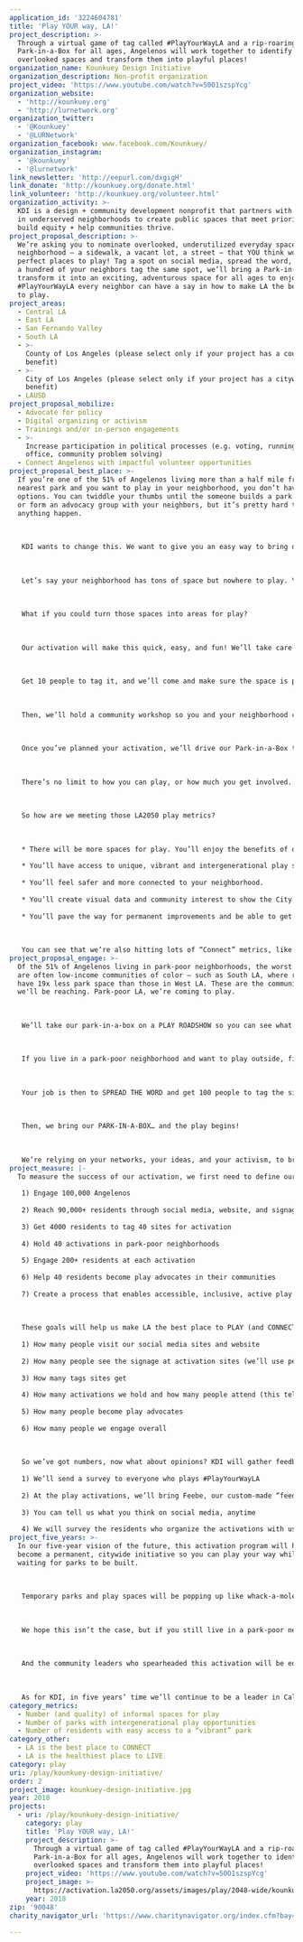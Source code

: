 ```yaml
---
application_id: '3224604781'
title: 'Play YOUR way, LA!'
project_description: >-
  Through a virtual game of tag called #PlayYourWayLA and a rip-roaring
  Park-in-a-Box for all ages, Angelenos will work together to identify
  overlooked spaces and transform them into playful places!
organization_name: Kounkuey Design Initiative
organization_description: Non-profit organization
project_video: 'https://www.youtube.com/watch?v=50O1szspYcg'
organization_website:
  - 'http://kounkuey.org'
  - 'http://lurnetwork.org'
organization_twitter:
  - '@Kounkuey'
  - '@LURNetwork'
organization_facebook: www.facebook.com/Kounkuey/
organization_instagram:
  - '@kounkuey'
  - '@lurnetwork'
link_newsletter: 'http://eepurl.com/dxgigH'
link_donate: 'http://kounkuey.org/donate.html'
link_volunteer: 'http://kounkuey.org/volunteer.html'
organization_activity: >-
  KDI is a design + community development nonprofit that partners with residents
  in underserved neighborhoods to create public spaces that meet priority needs,
  build equity + help communities thrive.
project_proposal_description: >-
  We’re asking you to nominate overlooked, underutilized everyday spaces in your
  neighborhood — a sidewalk, a vacant lot, a street — that YOU think would be
  perfect places to play! Tag a spot on social media, spread the word, and once
  a hundred of your neighbors tag the same spot, we’ll bring a Park-in-a-Box to
  transform it into an exciting, adventurous space for all ages to enjoy. With
  #PlayYourWayLA every neighbor can have a say in how to make LA the best place
  to play.
project_areas:
  - Central LA
  - East LA
  - San Fernando Valley
  - South LA
  - >-
    County of Los Angeles (please select only if your project has a countywide
    benefit)
  - >-
    City of Los Angeles (please select only if your project has a citywide
    benefit)
  - LAUSD
project_proposal_mobilize:
  - Advocate for policy
  - Digital organizing or activism
  - Trainings and/or in-person engagements
  - >-
    Increase participation in political processes (e.g. voting, running for
    office, community problem solving)
  - Connect Angelenos with impactful volunteer opportunities
project_proposal_best_place: >-
  If you’re one of the 51% of Angelenos living more than a half mile from the
  nearest park and you want to play in your neighborhood, you don’t have many
  options. You can twiddle your thumbs until the someone builds a park near you,
  or form an advocacy group with your neighbors, but it’s pretty hard to make
  anything happen.
   
   
   
   KDI wants to change this. We want to give you an easy way to bring outdoor play to your neighborhood, NOW!
   
   
   
   Let’s say your neighborhood has tons of space but nowhere to play. You want to play basketball in the street, but it’s always full of traffic. Or you’re next to a vacant lot that would be a great park, if only you could access it. Or the sunny sidewalk on the corner would be the perfect spot to enjoy street food, but there’s no seating.
   
   
   
   What if you could turn those spaces into areas for play?
   
   
   
   Our activation will make this quick, easy, and fun! We’ll take care of all the forms and phone calls needed to make it happen. All you have to do to get started is geotag the spot you think should be used for play on social media. Tag it with #PlayYourWayLA!
   
   
   
   Get 10 people to tag it, and we’ll come and make sure the space is public and safe to use. We’ll put up a sign letting people know play is on the way, if they keep tagging. You tell your friends and family to tag the spot. Hit 100 tags and we’ll set a date to bring our Park-in-a-Box to that very place. Simple!
   
   
   
   Then, we’ll hold a community workshop so you and your neighborhood can make the activation YOURS. Maybe you have lots of young kids in the neighborhood, or you want a space for your knitting group. Our Park-in-a-Box can transform into almost anything — a toddler’s play zone, a craft corner — whatever you want! Every activation will be unique to its neighborhood and the people in it.
   
   
   
   Once you’ve planned your activation, we’ll drive our Park-in-a-Box to your neighborhood and PLAY!
   
   
   
   There’s no limit to how you can play, or how much you get involved. Maybe you just want to show up and enjoy the activation. Maybe you want to lead the community workshop. Maybe you want a permanent park in your area. If so, we’ll set you up with the networks and know-how to make it happen.
   
   
   
   So how are we meeting those LA2050 play metrics?
   
   
   
   * There will be more spaces for play. You’ll enjoy the benefits of open space in your neighborhood, almost immediately, without having to wait for permanent parks to arrive.
   
   * You’ll have access to unique, vibrant and intergenerational play spaces to suit everyone — because YOU made it happen!
   
   * You’ll feel safer and more connected to your neighborhood.
   
   * You’ll create visual data and community interest to show the City where permanent parks are needed and desired.
   
   * You’ll pave the way for permanent improvements and be able to get involved in making them happen.
   
   
   
   You can see that we’re also hitting lots of “Connect” metrics, like rates of volunteerism and public gatherings. Together, we can make LA the best place to play — now, and in the future.
project_proposal_engage: >-
  Of the 51% of Angelenos living in park-poor neighborhoods, the worst affected
  are often low-income communities of color — such as South LA, where residents
  have 19x less park space than those in West LA. These are the communities
  we'll be reaching. Park-poor LA, we’re coming to play.
   
   
   
   We’ll take our park-in-a-box on a PLAY ROADSHOW so you can see what’s up for grabs if you join in. We’ll make a cool WEBSITE to give you all the info you need, and post all over SOCIAL MEDIA so that every Angeleno knows who we are.
   
   
   
   If you live in a park-poor neighborhood and want to play outside, find a public space and geotag it on social media with #PlayYourWayLA! If it gets 10 tags we’ll MEET you to assess it together. Once we decide it’s viable, we’ll ANNOUNCE it online and put up SIGNAGE.
   
   
   
   Your job is then to SPREAD THE WORD and get 100 people to tag the site. Ask your grandma. Hand out cookies. Poke Facebook friends. Do what you have to do to get 100 tags, and we’ll hold a COMMUNITY WORKSHOP to help you plan a PLAY ACTIVATION on that spot.
   
   
   
   Then, we bring our PARK-IN-A-BOX… and the play begins!
   
   
   
   We’re relying on your networks, your ideas, and your activism, to bring play to you. Not only will thousands of Angelenos get to play outside, but the LEADERS among you — whether you’re an aspiring organizer or an old pro — will advocate for LASTING CHANGE. Whether it’s recurring activations you want, or a permanent park, we’ll SUPPORT you and help you make the CONNECTIONS you need.
project_measure: |-
  To measure the success of our activation, we first need to define our goals:
   
   1) Engage 100,000 Angelenos
   
   2) Reach 90,000+ residents through social media, website, and signage
   
   3) Get 4000 residents to tag 40 sites for activation
   
   4) Hold 40 activations in park-poor neighborhoods
   
   5) Engage 200+ residents at each activation
   
   6) Help 40 residents become play advocates in their communities
   
   7) Create a process that enables accessible, inclusive, active play that happens how you want
   
   
   
   These goals will help us make LA the best place to PLAY (and CONNECT). How do we measure them? Firstly, we count:
   
   1) How many people visit our social media sites and website
   
   2) How many people see the signage at activation sites (we’ll use pedestrian counts to estimate)
   
   3) How many tags sites get
   
   4) How many activations we hold and how many people attend (this tells us if we’re increasing access to play)
   
   5) How many people become play advocates
   
   6) How many people we engage overall
   
   
   
   So we’ve got numbers, now what about opinions? KDI will gather feedback at all stages to get a detailed picture of whether you think we’re meeting those play metrics.
   
   1) We’ll send a survey to everyone who plays #PlayYourWayLA
   
   2) At the play activations, we’ll bring Feebe, our custom-made “feedback beacon”, to collect feedback through interviews, surveys, and games
   
   3) You can tell us what you think on social media, anytime
   
   4) We will survey the residents who organize the activations with us to hear what worked and what didn’t
project_five_years: >-
  In our five-year vision of the future, this activation program will have
  become a permanent, citywide initiative so you can play your way while you’re
  waiting for parks to be built. 
   
   
   
   Temporary parks and play spaces will be popping up like whack-a-moles. Every single Angeleno will be able to team up with other residents and make a play space on a street, City lot, or sidewalk — whenever, wherever, and however you want. It will be as easy as making a quick phone call or filling out an online form! And the possibilities for play will be as endless as your imagination.
   
   
   
   We hope this isn’t the case, but if you still live in a park-poor neighborhood in five years’ time, fear not! You’ll be able to access many of the physical, mental and social benefits of parks, while we all work towards more permanent solutions. You’ll be more friendly with your neighbors. You’ll have more active hobbies close to home. Your community will be healthier, happier, and more connected.
   
   
   
   And the community leaders who spearheaded this activation will be equipped with new know-how to push for permanent play solutions. They’ll know more people, they’ll have more data, and they will be an active voice for their communities when the time comes to allocate dollars for new parks. They will usher in a new era of public space and outdoor play — planned by Angelenos, for Angelenos.
   
   
   
   As for KDI, in five years’ time we’ll continue to be a leader in California for building healthy, vibrant and playful communities through public space. We’ll have worked alongside the communities most in need of play space, and the most influential decision makers, to create a statewide network of public spaces with committed and capable residents at its core.
category_metrics:
  - Number (and quality) of informal spaces for play
  - Number of parks with intergenerational play opportunities
  - Number of residents with easy access to a “vibrant” park
category_other:
  - LA is the best place to CONNECT
  - LA is the healthiest place to LIVE
category: play
uri: /play/kounkuey-design-initiative/
order: 2
project_image: kounkuey-design-initiative.jpg
year: 2018
projects:
  - uri: /play/kounkuey-design-initiative/
    category: play
    title: 'Play YOUR way, LA!'
    project_description: >-
      Through a virtual game of tag called #PlayYourWayLA and a rip-roaring
      Park-in-a-Box for all ages, Angelenos will work together to identify
      overlooked spaces and transform them into playful places!
    project_video: 'https://www.youtube.com/watch?v=50O1szspYcg'
    project_image: >-
      https://activation.la2050.org/assets/images/play/2048-wide/kounkuey-design-initiative.jpg
    year: 2018
zip: '90048'
charity_navigator_url: 'https://www.charitynavigator.org/index.cfm?bay=search.profile&ein=900599471'

---
```


